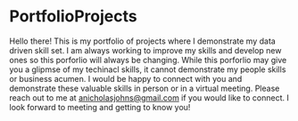 # PortfolioProjects

Hello there!
This is my portfolio of projects where I demonstrate my data driven skill set.
I am always working to improve my skills and develop new ones so this porforlio will always be changing.
While this porforlio may give you a glipmse of my techinacl skills, it cannot demonstrate my people skills or business acumen. 
I would be happy to connect with you and demonstrate these valuable skills in person or in a virtual meeting.
Please reach out to me at anicholasjohns@gmail.com if you would like to connect.
I look forward to meeting and getting to know you!
